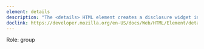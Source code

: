 ```yaml
---
element: details
description: "The <details> HTML element creates a disclosure widget in which information is visible only when the widget is toggled into an 'open' state. A summary or label must be provided using the <summary> element."
doclink: https://developer.mozilla.org/en-US/docs/Web/HTML/Element/details
---
```


<p class="mb-2">Role: group</p>
